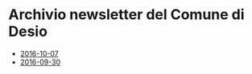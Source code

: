 # Archivio newsletter del Comune di Desio

- [2016-10-07](/archivio/2016-10-07.md)
- [2016-09-30](/archivio/2016-09-30.md)
